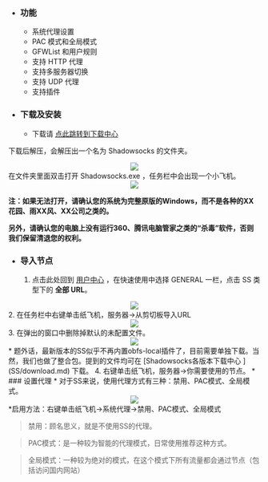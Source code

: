 * ### 功能
  * 系统代理设置
  * PAC 模式和全局模式
  * GFWList 和用户规则
  * 支持 HTTP 代理
  * 支持多服务器切换
  * 支持 UDP 代理
  * 支持插件

* ### 下载及安装
  * 下载请 [点此跳转到下载中心](SS/download.md)

下载后解压，会解压出一个名为 Shadowsocks 的文件夹。
<center><img src="https://img.asnet.ga/i/2020/03/09/qv24ia.png"></center>
在文件夹里面双击打开 Shadowsocks.exe ，任务栏中会出现一个小飞机。
<center><img src="https://img.asnet.ga/i/2020/03/08/pb83gs.png"></center>

**注：如果无法打开，请确认您的系统为完整原版的Windows，而不是各种的XX花园、雨XX风、XX公司之类的。**

**另外，请确认您的电脑上没有运行360、腾讯电脑管家之类的“杀毒”软件，否则我们保留清退您的权利。**

* ### 导入节点
  1. 点击此处回到 <a href="/user">用户中心</a> ，在快速使用中选择 GENERAL 一栏，点击 SS 类型下的 **全部 URL**。
<center><img src="https://img.asnet.ga/i/2020/03/09/p85loz.png"></center>
  2. 在任务栏中右键单击纸飞机，服务器→从剪切板导入URL
<center><img src="https://img.asnet.ga/i/2020/03/09/pl604e.png"></center>
  3. 在弹出的窗口中删除掉默认的未配置文件。
<center><img src="https://img.asnet.ga/i/2020/03/09/pshj0p.png"></center>
  * 题外话，最新版本的SS似乎不再内置obfs-local插件了，目前需要单独下载。当然，我们也做了整合包。提到的文件均可在 [Shadowsocks各版本下载中心
](SS/download.md) 下载。
  4. 右键单击纸飞机，服务器→你需要使用的节点。
* ### 设置代理
  * 对于SS来说，使用代理方式有三种：禁用、PAC模式、全局模式。
<center><img src="https://img.asnet.ga/i/2020/03/09/r0c8uc.png"></center>
  *启用方法：右键单击纸飞机→系统代理→禁用、PAC模式、全局模式  

> 禁用：顾名思义，就是不使用SS的代理。

> PAC模式：是一种较为智能的代理模式，日常使用推荐这种方式。

> 全局模式：一种较为绝对的模式，在这个模式下所有流量都会通过节点（包括访问国内网站）

